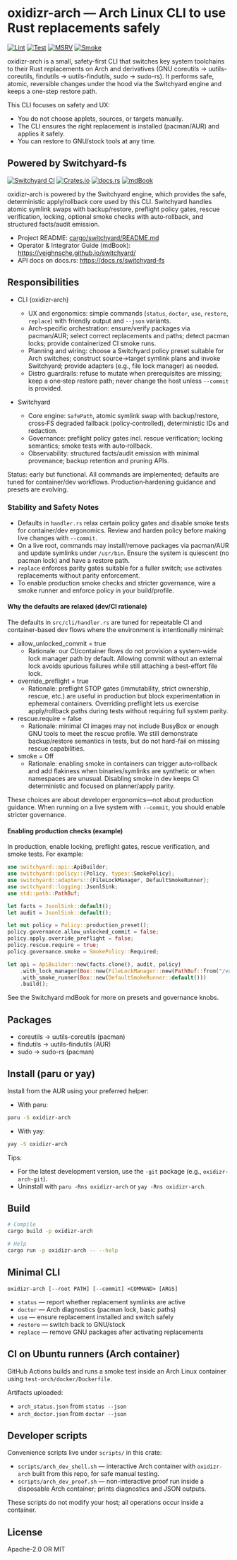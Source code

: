 # oxidizr-arch — Arch Linux CLI to use Rust replacements safely

[![Lint](https://github.com/veighnsche/oxidizr-arch/actions/workflows/lint.yml/badge.svg)](https://github.com/veighnsche/oxidizr-arch/actions/workflows/lint.yml)
[![Test](https://github.com/veighnsche/oxidizr-arch/actions/workflows/test.yml/badge.svg)](https://github.com/veighnsche/oxidizr-arch/actions/workflows/test.yml)
[![MSRV](https://github.com/veighnsche/oxidizr-arch/actions/workflows/msrv.yml/badge.svg)](https://github.com/veighnsche/oxidizr-arch/actions/workflows/msrv.yml)
[![Smoke](https://github.com/veighnsche/oxidizr-arch/actions/workflows/smoke.yml/badge.svg)](https://github.com/veighnsche/oxidizr-arch/actions/workflows/smoke.yml)

oxidizr-arch is a small, safety-first CLI that switches key system toolchains to their
Rust replacements on Arch and derivatives (GNU coreutils → uutils-coreutils, findutils → uutils-findutils, sudo → sudo-rs).
It performs safe, atomic, reversible changes under the hood via the Switchyard engine and keeps a one-step restore path.

This CLI focuses on safety and UX:

- You do not choose applets, sources, or targets manually.
- The CLI ensures the right replacement is installed (pacman/AUR) and applies it safely.
- You can restore to GNU/stock tools at any time.

## Powered by Switchyard-fs

[![Switchyard CI](https://github.com/veighnsche/switchyard/actions/workflows/test.yml/badge.svg)](https://github.com/veighnsche/switchyard/actions/workflows/test.yml)
[![Crates.io](https://img.shields.io/crates/v/switchyard-fs.svg)](https://crates.io/crates/switchyard-fs)
[![docs.rs](https://img.shields.io/docsrs/switchyard-fs)](https://docs.rs/switchyard-fs)
[![mdBook](https://img.shields.io/badge/book-mdBook-blue)](https://veighnsche.github.io/switchyard/)

oxidizr-arch is powered by the Switchyard engine, which provides the safe, deterministic apply/rollback core used by this CLI. Switchyard handles atomic symlink swaps with backup/restore, preflight policy gates, rescue verification, locking, optional smoke checks with auto‑rollback, and structured facts/audit emission.

- Project README: [cargo/switchyard/README.md](../switchyard/README.md)
- Operator & Integrator Guide (mdBook): <https://veighnsche.github.io/switchyard/>
- API docs on docs.rs: <https://docs.rs/switchyard-fs>

## Responsibilities

- CLI (oxidizr-arch)
  - UX and ergonomics: simple commands (`status`, `doctor`, `use`, `restore`, `replace`) with friendly output and `--json` variants.
  - Arch‑specific orchestration: ensure/verify packages via pacman/AUR; select correct replacements and paths; detect pacman locks; provide containerized CI smoke runs.
  - Planning and wiring: choose a Switchyard policy preset suitable for Arch switches; construct source→target symlink plans and invoke Switchyard; provide adapters (e.g., file lock manager) as needed.
  - Distro guardrails: refuse to mutate when prerequisites are missing; keep a one‑step restore path; never change the host unless `--commit` is provided.

- Switchyard
  - Core engine: `SafePath`, atomic symlink swap with backup/restore, cross‑FS degraded fallback (policy‑controlled), deterministic IDs and redaction.
  - Governance: preflight policy gates incl. rescue verification; locking semantics; smoke tests with auto‑rollback.
  - Observability: structured facts/audit emission with minimal provenance; backup retention and pruning APIs.

Status: early but functional. All commands are implemented; defaults are tuned for container/dev workflows. Production‑hardening guidance and presets are evolving.

### Stability and Safety Notes

- Defaults in `handler.rs` relax certain policy gates and disable smoke tests for container/dev ergonomics. Review and harden policy before making live changes with `--commit`.
- On a live root, commands may install/remove packages via pacman/AUR and update symlinks under `/usr/bin`. Ensure the system is quiescent (no pacman lock) and have a restore path.
- `replace` enforces parity gates suitable for a fuller switch; `use` activates replacements without parity enforcement.
- To enable production smoke checks and stricter governance, wire a smoke runner and enforce policy in your build/profile.

#### Why the defaults are relaxed (dev/CI rationale)

The defaults in `src/cli/handler.rs` are tuned for repeatable CI and container-based dev flows where the environment is intentionally minimal:

- allow_unlocked_commit = true
  - Rationale: our CI/container flows do not provision a system-wide lock manager path by default. Allowing commit without an external lock avoids spurious failures while still attaching a best-effort file lock.
- override_preflight = true
  - Rationale: preflight STOP gates (immutability, strict ownership, rescue, etc.) are useful in production but block experimentation in ephemeral containers. Overriding preflight lets us exercise apply/rollback paths during tests without requiring full system parity.
- rescue.require = false
  - Rationale: minimal CI images may not include BusyBox or enough GNU tools to meet the rescue profile. We still demonstrate backup/restore semantics in tests, but do not hard-fail on missing rescue capabilities.
- smoke = Off
  - Rationale: enabling smoke in containers can trigger auto‑rollback and add flakiness when binaries/symlinks are synthetic or when namespaces are unusual. Disabling smoke in dev keeps CI deterministic and focused on planner/apply parity.

These choices are about developer ergonomics—not about production guidance. When running on a live system with `--commit`, you should enable stricter governance.

#### Enabling production checks (example)

In production, enable locking, preflight gates, rescue verification, and smoke tests. For example:

```rust
use switchyard::api::ApiBuilder;
use switchyard::policy::{Policy, types::SmokePolicy};
use switchyard::adapters::{FileLockManager, DefaultSmokeRunner};
use switchyard::logging::JsonlSink;
use std::path::PathBuf;

let facts = JsonlSink::default();
let audit = JsonlSink::default();

let mut policy = Policy::production_preset();
policy.governance.allow_unlocked_commit = false;
policy.apply.override_preflight = false;
policy.rescue.require = true;
policy.governance.smoke = SmokePolicy::Required;

let api = ApiBuilder::new(facts.clone(), audit, policy)
    .with_lock_manager(Box::new(FileLockManager::new(PathBuf::from("/var/lock/switchyard.lock"))))
    .with_smoke_runner(Box::new(DefaultSmokeRunner::default()))
    .build();
```

See the Switchyard mdBook for more on presets and governance knobs.

## Packages

- coreutils → uutils-coreutils (pacman)
- findutils → uutils-findutils (AUR)
- sudo → sudo-rs (pacman)

## Install (paru or yay)

Install from the AUR using your preferred helper:

- With paru:

```bash
paru -S oxidizr-arch
```

- With yay:

```bash
yay -S oxidizr-arch
```

Tips:

- For the latest development version, use the `-git` package (e.g., `oxidizr-arch-git`).
- Uninstall with `paru -Rns oxidizr-arch` or `yay -Rns oxidizr-arch`.

## Build

```bash
# Compile
cargo build -p oxidizr-arch

# Help
cargo run -p oxidizr-arch -- --help
```

## Minimal CLI

```text
oxidizr-arch [--root PATH] [--commit] <COMMAND> [ARGS]
```

- `status` — report whether replacement symlinks are active
- `doctor` — Arch diagnostics (pacman lock, basic paths)
- `use` — ensure replacement installed and switch safely
- `restore` — switch back to GNU/stock
- `replace` — remove GNU packages after activating replacements

## CI on Ubuntu runners (Arch container)

GitHub Actions builds and runs a smoke test inside an Arch Linux container using `test-orch/docker/Dockerfile`.

Artifacts uploaded:

- `arch_status.json` from `status --json`
- `arch_doctor.json` from `doctor --json`

## Developer scripts

Convenience scripts live under `scripts/` in this crate:

- `scripts/arch_dev_shell.sh` — interactive Arch container with `oxidizr-arch` built from this repo, for safe manual testing.
- `scripts/arch_dev_proof.sh` — non-interactive proof run inside a disposable Arch container; prints diagnostics and JSON outputs.

These scripts do not modify your host; all operations occur inside a container.

## License

Apache-2.0 OR MIT

